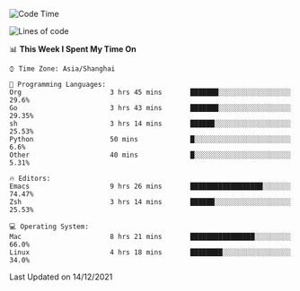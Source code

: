 <!--START_SECTION:waka-->
![Code Time](http://img.shields.io/badge/Code%20Time-480%20hrs%2011%20mins-blue)

![Lines of code](https://img.shields.io/badge/From%20Hello%20World%20I%27ve%20Written-22%20Thousand%20lines%20of%20code-blue)

📊 **This Week I Spent My Time On** 

```text
⌚︎ Time Zone: Asia/Shanghai

💬 Programming Languages: 
Org                      3 hrs 45 mins       ███████░░░░░░░░░░░░░░░░░░   29.6% 
Go                       3 hrs 43 mins       ███████░░░░░░░░░░░░░░░░░░   29.35% 
sh                       3 hrs 14 mins       ██████░░░░░░░░░░░░░░░░░░░   25.53% 
Python                   50 mins             █░░░░░░░░░░░░░░░░░░░░░░░░   6.6% 
Other                    40 mins             █░░░░░░░░░░░░░░░░░░░░░░░░   5.31%

🔥 Editors: 
Emacs                    9 hrs 26 mins       ██████████████████░░░░░░░   74.47% 
Zsh                      3 hrs 14 mins       ██████░░░░░░░░░░░░░░░░░░░   25.53%

💻 Operating System: 
Mac                      8 hrs 21 mins       ████████████████░░░░░░░░░   66.0% 
Linux                    4 hrs 18 mins       ████████░░░░░░░░░░░░░░░░░   34.0%

```


 Last Updated on 14/12/2021
<!--END_SECTION:waka-->
